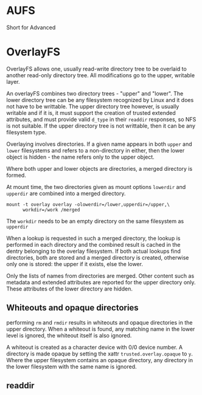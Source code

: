 # AUFS
Short for Advanced

# OverlayFS
OverlayFS allows one, usually read-write directory tree to be overlaid to another read-only directory tree. All modifications go to the upper, writable layer.

An overlayFS combines two directory trees - "upper" and "lower". The lower directory tree can be any filesystem recognized by Linux and it does not have to be writtable. The upper directory tree however, is usually writable and if it is, it must support the creation of trusted extended attributes, and must provide valid `d_type` in their `readdir` responses, so NFS is not suitable. If the upper directory tree is not writtable, then it can be any filesystem type.

Overlaying involves directories. If a given name appears in both `upper` and `lower` filesystems and refers to a non-directory in either, then the lower object is hidden - the name refers only to the upper object.

Where both upper and lower objects are directories, a merged directory is formed.

At mount time, the two directories given as mount options `lowerdir` and `upperdir` are combined into a merged directory.

```
mount -t overlay overlay -olowerdir=/lower,upperdir=/upper,\
      workdir=/work /merged
```

The `workdir` needs to be an empty directory on the same filesystem as `upperdir`

When a lookup is requested in such a merged directory, the lookup is performed in each directory and the combined result is cached in the dentry belonging to the overlay filesystem. If both actual lookups find directories, both are stored and a merged directory is created, otherwise only one is stored: the upper if it exists, else the lower.

Only the lists of names from directories are merged. Other content such as metadata and extended attributes are reported for the upper directory only. These attributes of the lower directory are hidden.

## Whiteouts and opaque directories
performing `rm` and `rmdir` results in whiteouts and opaque directories in the upper directory. When a whiteout is found, any matching name in the lower level is ignored, the whiteout itself is also ignored.

A whiteout is created as a character device with 0/0 device number.
A directory is made opaque by setting the xattr `trusted.overlay.opaque` to `y`. Where the upper filesystem contains an opaque directory, any directory in the lower filesystem with the same name is ignored.

## readdir
